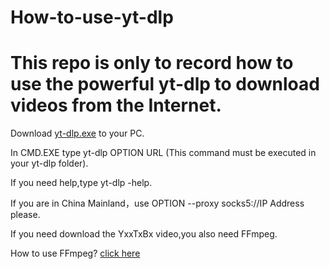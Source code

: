 # How-to-use-yt-dlp

# This repo is only to record how to use the powerful yt-dlp to download videos from the Internet.

Download [yt-dlp.exe](https://github.com/yt-dlp/yt-dlp/releases) to your PC.

In CMD.EXE type yt-dlp OPTION URL (This command must be executed in your yt-dlp folder).

If you need help,type yt-dlp -help.

If you are in China Mainland，use OPTION --proxy socks5://IP Address please.

If you need download the YxxTxBx video,you also need FFmpeg. 

How to use FFmpeg? [click here](https://github.com/RainbowXiaobo/How-to-use-FFmpeg)
